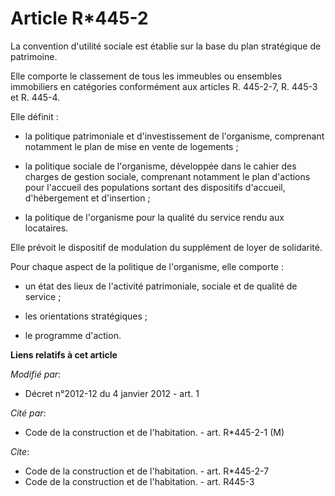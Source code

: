 # Article R*445-2

La convention d'utilité sociale est établie sur la base du plan stratégique de patrimoine. 

Elle comporte le classement de tous les immeubles ou ensembles immobiliers en catégories conformément aux articles R.
445-2-7, R. 445-3 et R. 445-4. 

Elle définit :

- la politique patrimoniale et d'investissement de l'organisme, comprenant notamment le plan de mise en vente de logements ;

- la politique sociale de l'organisme, développée dans le cahier des charges de gestion sociale, comprenant notamment le plan
d'actions pour l'accueil des populations sortant des dispositifs d'accueil, d'hébergement et d'insertion ;

- la politique de l'organisme pour la qualité du service rendu aux locataires. 

Elle prévoit le dispositif de modulation du supplément de loyer de solidarité. 

Pour chaque aspect de la politique de l'organisme, elle comporte :

- un état des lieux de l'activité patrimoniale, sociale et de qualité de service ;

- les orientations stratégiques ;

- le programme d'action.

**Liens relatifs à cet article**

_Modifié par_:

  - Décret n°2012-12 du 4 janvier 2012 - art. 1

_Cité par_:

  - Code de la construction et de l'habitation. - art. R*445-2-1 (M)

_Cite_:

  - Code de la construction et de l'habitation. - art. R*445-2-7
  - Code de la construction et de l'habitation. - art. R445-3
